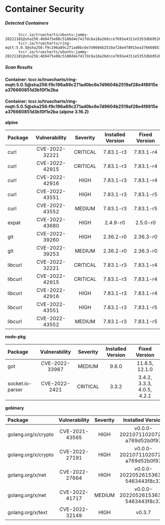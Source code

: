 # Container Security

##### Detected Containers

          tccr.io/truecharts/ubuntu:jammy-20221101@sha256:4b9475e08c5180d4e7417dc6a18a26dcce7691e4311e5353dbb952645c5ff43f
          tccr.io/truecharts/ring-mqtt:5.0.5@sha256:f9c196a89c271ad0bc6e7d9604b2519af28e4f8915ea376660851d3b10f1e2ba
          tccr.io/truecharts/ubuntu:jammy-20221101@sha256:4b9475e08c5180d4e7417dc6a18a26dcce7691e4311e5353dbb952645c5ff43f

##### Scan Results

**Container: tccr.io/truecharts/ring-mqtt:5.0.5@sha256:f9c196a89c271ad0bc6e7d9604b2519af28e4f8915ea376660851d3b10f1e2ba**

#### Container: tccr.io/truecharts/ring-mqtt:5.0.5@sha256:f9c196a89c271ad0bc6e7d9604b2519af28e4f8915ea376660851d3b10f1e2ba (alpine 3.16.2)
    

**alpine**

      
| Package         |    Vulnerability   |   Severity  |  Installed Version | Fixed Version |
|:----------------|:------------------:|:-----------:|:------------------:|:-------------:|
| curl         |    CVE-2022-32221   |   CRITICAL  |  7.83.1-r3 | 7.83.1-r4 |
| curl         |    CVE-2022-42915   |   CRITICAL  |  7.83.1-r3 | 7.83.1-r4 |
| curl         |    CVE-2022-42916   |   HIGH  |  7.83.1-r3 | 7.83.1-r4 |
| curl         |    CVE-2022-43551   |   HIGH  |  7.83.1-r3 | 7.83.1-r5 |
| curl         |    CVE-2022-43552   |   MEDIUM  |  7.83.1-r3 | 7.83.1-r5 |
| expat         |    CVE-2022-43680   |   HIGH  |  2.4.9-r0 | 2.5.0-r0 |
| git         |    CVE-2022-39260   |   HIGH  |  2.36.2-r0 | 2.36.3-r0 |
| git         |    CVE-2022-39253   |   MEDIUM  |  2.36.2-r0 | 2.36.3-r0 |
| libcurl         |    CVE-2022-32221   |   CRITICAL  |  7.83.1-r3 | 7.83.1-r4 |
| libcurl         |    CVE-2022-42915   |   CRITICAL  |  7.83.1-r3 | 7.83.1-r4 |
| libcurl         |    CVE-2022-42916   |   HIGH  |  7.83.1-r3 | 7.83.1-r4 |
| libcurl         |    CVE-2022-43551   |   HIGH  |  7.83.1-r3 | 7.83.1-r5 |
| libcurl         |    CVE-2022-43552   |   MEDIUM  |  7.83.1-r3 | 7.83.1-r5 |

**node-pkg**

      
| Package         |    Vulnerability   |   Severity  |  Installed Version | Fixed Version |
|:----------------|:------------------:|:-----------:|:------------------:|:-------------:|
| got         |    CVE-2022-33987   |   MEDIUM  |  9.6.0 | 11.8.5, 12.1.0 |
| socket.io-parser         |    CVE-2022-2421   |   CRITICAL  |  3.3.2 | 3.4.2, 3.3.3, 4.0.5, 4.2.1 |

**gobinary**

      
| Package         |    Vulnerability   |   Severity  |  Installed Version | Fixed Version |
|:----------------|:------------------:|:-----------:|:------------------:|:-------------:|
| golang.org/x/crypto         |    CVE-2021-43565   |   HIGH  |  v0.0.0-20210711020723-a769d52b0f97 | 0.0.0-20211202192323-5770296d904e |
| golang.org/x/crypto         |    CVE-2022-27191   |   HIGH  |  v0.0.0-20210711020723-a769d52b0f97 | 0.0.0-20220314234659-1baeb1ce4c0b |
| golang.org/x/net         |    CVE-2022-27664   |   HIGH  |  v0.0.0-20220526153639-5463443f8c37 | 0.0.0-20220906165146-f3363e06e74c |
| golang.org/x/net         |    CVE-2022-41717   |   MEDIUM  |  v0.0.0-20220526153639-5463443f8c37 | 0.4.0 |
| golang.org/x/text         |    CVE-2022-32149   |   HIGH  |  v0.3.7 | 0.3.8 |

